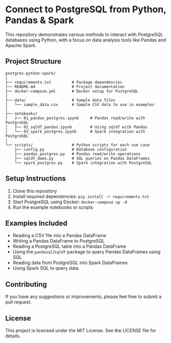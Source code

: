 # Connect to PostgreSQL from Python, Pandas & Spark

This repository demonstrates various methods to interact with PostgreSQL databases using Python, with a focus on data analysis tools like Pandas and Apache Spark.

## Project Structure

```
postgres-python-spark/
│
├── requirements.txt         # Package dependencies
├── README.md                # Project documentation
├── docker-compose.yml       # Docker setup for PostgreSQL
│
├── data/                    # Sample data files
│   └── sample_data.csv      # Sample CSV data to use in examples
│
├── notebooks/              
│   ├── 01_pandas_postgres.ipynb     # Pandas read/write with PostgreSQL
│   ├── 02_sqldf_pandas.ipynb        # Using sqldf with Pandas
│   └── 03_spark_postgres.ipynb      # Spark integration with PostgreSQL
│
└── scripts/                 # Python scripts for each use case
    ├── config.py            # Database configuration
    ├── pandas_postgres.py   # Pandas read/write operations
    ├── sqldf_demo.py        # SQL queries on Pandas DataFrames
    └── spark_postgres.py    # Spark integration with PostgreSQL
```

## Setup Instructions

1. Clone this repository
2. Install required dependencies: `pip install -r requirements.txt`
3. Start PostgreSQL using Docker: `docker-compose up -d`
4. Run the example notebooks or scripts

## Examples Included

- Reading a CSV file into a Pandas DataFrame
- Writing a Pandas DataFrame to PostgreSQL
- Reading a PostgreSQL table into a Pandas DataFrame
- Using the `pandasql`/`sqldf` package to query Pandas DataFrames using SQL
- Reading data from PostgreSQL into Spark DataFrames
- Using Spark SQL to query data

## Contributing
If you have any suggestions or improvements, please feel free to submit a pull request.

## License
This project is licensed under the MIT License. See the LICENSE file for details.
